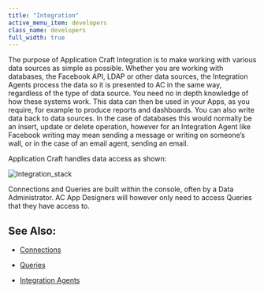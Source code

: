```yaml
---
title: "Integration"
active_menu_item: developers
class_name: developers
full_width: true
---
```



The purpose of Application Craft Integration is to make working with various data sources as simple as possible. Whether you are working with databases, the Facebook API, LDAP or other data sources, the Integration Agents process the data so it is presented to AC in the same way, regardless of the type of data source. You need no in depth knowledge of how these systems work. This data can then be used in your Apps, as you require, for example to produce reports and dashboards. You can also write data back to data sources. In the case of databases this would normally be an insert, update or delete operation, however for an Integration Agent like Facebook writing may mean sending a message or writing on someone’s wall, or in the case of an email agent, sending an email.

Application Craft handles data access as shown:

![Integration\_stack](/img/docs/integration_stack.png)

Connections and Queries are built within the console, often by a Data Administrator. AC App Designers will however only need to access Queries that they have access to.

## See Also:

 - [Connections](../../connections/index)

 - [Queries](../../queries/index)

 - [Integration Agents](integration-agents/index)

